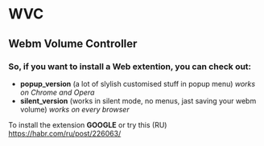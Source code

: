 # WVC
## Webm Volume Controller
### So, if you want to install a Web extention, you can check out:
- **popup_version** (a lot of slylish customised stuff in popup menu) *works on Chrome and Opera*
- **silent_version** (works in silent mode, no menus, jast saving your webm volume) *works on every browser*

To install the extension **GOOGLE**  or try this (RU) https://habr.com/ru/post/226063/
